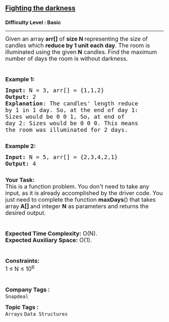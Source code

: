 <h2><a href="https://practice.geeksforgeeks.org/problems/fighting-the-darkness3949/1?page=1&difficulty[]=-1&status[]=unsolved&sortBy=submissions">Fighting the darkness</a></h2><h3>Difficulty Level : Basic</h3><hr><div class="problems_problem_content__Xm_eO"><p><span style="font-size:18px">Given an array<strong> arr[]</strong>&nbsp;of <strong>size N </strong>representing the size of candles which <strong>reduce by&nbsp;1 unit each&nbsp;day</strong>. The room is illuminated using the given<strong> N</strong> candles.&nbsp;Find the maximum number of days the room is without darkness.</span></p>

<p>&nbsp;</p>

<p><span style="font-size:18px"><strong>Example 1:</strong></span></p>

<pre><span style="font-size:18px"><strong>Input: </strong>N = 3, arr[] = {1,1,2} 
<strong>Output:</strong> 2
<strong>Explanation</strong>: The candles' length reduce 
by 1 in 1 day. So, at the end of day 1: 
Sizes would be 0 0 1, So, at end of 
day 2: Sizes would be 0 0 0. This means 
the room was illuminated for 2 days.</span></pre>

<p><br>
<span style="font-size:18px"><strong>Example 2:</strong></span></p>

<pre><span style="font-size:18px"><strong>Input: </strong>N = 5, arr[] = {2,3,4,2,1} 
<strong>Output:</strong> 4
</span></pre>

<p><br>
<span style="font-size:18px"><strong>Your Task:</strong><br>
This is a function problem. You don't need to take any input, as it is already accomplished by the driver code. You just need to complete the function <strong>maxDays</strong>() that takes array<strong> A[] </strong>and integer <strong>N</strong>&nbsp;as parameters and returns the desired output.</span></p>

<p>&nbsp;</p>

<p><span style="font-size:18px"><strong>Expected Time Complexity:</strong> O(N).<br>
<strong>Expected Auxiliary Space:</strong> O(1).</span></p>

<p>&nbsp;</p>

<p><span style="font-size:18px"><strong>Constraints:</strong><br>
1 ≤ N ≤ 10<sup>6</sup></span></p>

<p>&nbsp;</p>
</div><p><span style=font-size:18px><strong>Company Tags : </strong><br><code>Snapdeal</code>&nbsp;<br><p><span style=font-size:18px><strong>Topic Tags : </strong><br><code>Arrays</code>&nbsp;<code>Data Structures</code>&nbsp;